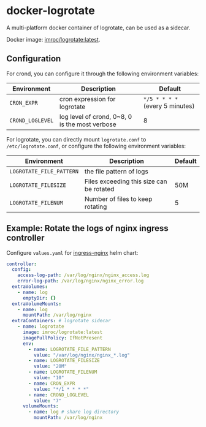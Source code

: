 # docker-logrotate

A multi-platform docker container of logrotate, can be used as a sidecar.

Docker image: [imroc/logrotate:latest](https://hub.docker.com/repository/docker/imroc/logrotate/general).

## Configuration

For crond, you can configure it through the following environment variables:

| Environment      | Description                                    | Default                         |
| ---------------- | ---------------------------------------------- | ------------------------------- |
| `CRON_EXPR`      | cron expression for logrotate                  | `*/5 * * * *` (every 5 minutes) |
| `CROND_LOGLEVEL` | log level of crond, 0~8, 0 is the most verbose | 8                               |

For logrotate, you can directly mount `logrotate.conf` to `/etc/logrotate.conf`, or configure the following environment variables:

| Environment              | Description                              | Default |
| ------------------------ | ---------------------------------------- | ------- |
| `LOGROTATE_FILE_PATTERN` | the file pattern of logs                 |         |
| `LOGROTATE_FILESIZE`     | Files exceeding this size can be rotated | 50M     |
| `LOGROTATE_FILENUM`      | Number of files to keep rotating         | 5       |

## Example: Rotate the logs of nginx ingress controller

Configure `values.yaml` for [ingress-nginx](https://github.com/kubernetes/ingress-nginx/tree/main/charts/ingress-nginx) helm chart:

```yaml
controller:
  config:
    access-log-path: /var/log/nginx/nginx_access.log
    error-log-path: /var/log/nginx/nginx_error.log
  extraVolumes:
    - name: log
      emptyDir: {}
  extraVolumeMounts:
    - name: log
      mountPath: /var/log/nginx
  extraContainers: # logrotate sidecar
    - name: logrotate
      image: imroc/logrotate:latest
      imagePullPolicy: IfNotPresent
      env:
        - name: LOGROTATE_FILE_PATTERN
          value: "/var/log/nginx/nginx_*.log"
        - name: LOGROTATE_FILESIZE
          value: "20M"
        - name: LOGROTATE_FILENUM
          value: "10"
        - name: CRON_EXPR
          value: "*/1 * * * *"
        - name: CROND_LOGLEVEL
          value: "7"
      volumeMounts:
        - name: log # share log directory
          mountPath: /var/log/nginx
```
